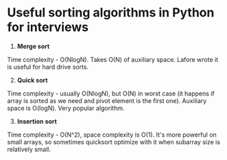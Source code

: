 # Useful sorting algorithms in Python for interviews

1. **Merge sort**

Time complexity - O(NlogN). Takes O(N) of auxiliary space.
Lafore wrote it is useful for hard drive sorts. 

2. **Quick sort**

Time complexity - usually O(NlogN), but O(N) in worst case (it happens if array is sorted as we need and pivot element is the first one). Auxiliary space is O(logN). Very popular algorithm. 

3. **Insertion sort**

Time complexity - O(N^2), space complexity is O(1). It's more powerful on small arrays, so sometimes quicksort optimize with it when subarray size is relatively small.

